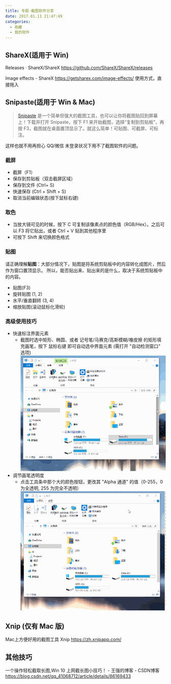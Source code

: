 ```yaml
---
title: 专题-截图软件分享
date: 2017.01.11 21:47:49
categories:
  - 收藏
  - 我的软件
---
```


## ShareX(适用于 Win)

Releases · ShareX/ShareX
<https://github.com/ShareX/ShareX/releases>

Image effects - ShareX <https://getsharex.com/image-effects/>
使用方式，直接拖入

## Snipaste(适用于 Win & Mac)

> [Snipaste][1] 是一个简单但强大的截图工具，也可以让你将截图贴回到屏幕上！下载并打开 Snipaste，按下 F1 来开始截图，选择“复制到剪贴板”，再按 F3，截图就在桌面置顶显示了。就这么简单！可贴图、可截屏、可标注。

这样也就不用再担心 QQ/微信 未登录状况下用不了截图软件的问题。

### 截屏

* 截屏（F1）
* 保存到剪贴板（双击截屏区域）
* 保存到文件 (Ctrl+ S)
* 快速保存 (Ctrl + Shift + S)
* 取消当前编辑状态(按下鼠标右键)

### 取色

* 当放大镜可见的时候，按下 C 可复制该像素点的颜色值（RGB/Hex）。之后可以 F3 将它贴出，或者 Ctrl + V 贴到其他程序里
* 可按下 Shift 来切换颜色格式

### 贴图

请正确理解**贴图**：大部分情况下，贴图是将系统剪贴板中的内容转化成图片，然后作为窗口置顶显示。
所以，能否贴出来、贴出来的是什么，取决于系统剪贴板中的内容。

* 贴图(F3)
* 旋转贴图 (1, 2)
* 水平/垂直翻转 (3, 4)
* 缩放贴图(滚动鼠标化滑轮)

### 高级使用技巧

* 快速标注界面元素
  * 截图时选中矩形、椭圆、或者 记号笔/马赛克/高斯模糊/橡皮擦 的矩形填充画笔，按下 鼠标右键 即可自动选中界面元素  (需打开 "自动检测窗口" 选项)
  ![图 snipaste 快速标注界面元素](./imgs/图snipaste快速标注界面元素.gif)
* 调节画笔透明度
  * 点击工具条中那个大的颜色按钮，更改其 "Alpha 通道" 的值（0-255，0 为全透明, 255 为完全不透明）
  ![图 snipaste 调节画笔透明度](./imgs/图snipaste调节画笔透明度.gif)

## Xnip (仅有 Mac 版)

Mac上方便好用的截图工具 Xnip
<https://zh.xnipapp.com/>

## 其他技巧

一个操作轻松截取长图,Win 10 上网截长图小技巧！ - 王强的博客 - CSDN博客
<https://blog.csdn.net/qq_41068712/article/details/86169433>

[1]: https://zh.snipaste.com/
